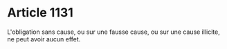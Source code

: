 # Article 1131

L'obligation sans cause, ou sur une fausse cause, ou sur une cause illicite, ne peut avoir aucun effet.
